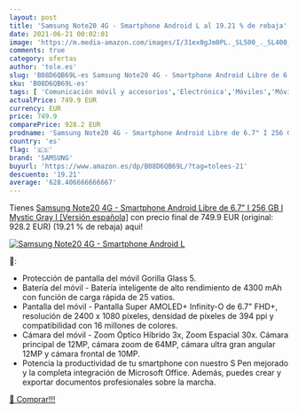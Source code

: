 ```yaml
---
layout: post
title: 'Samsung Note20 4G - Smartphone Android L al 19.21 % de rebaja'
date: 2021-06-21 00:02:01
image: 'https://m.media-amazon.com/images/I/31ex0gJm0PL._SL500_._SL400_.jpg'
comments: true
category: ofertas
author: 'tole.es'
slug: 'B08D6QB69L-es Samsung Note20 4G - Smartphone Android Libre de 6.7" I 256...'
sku: 'B08D6QB69L-es'
tags: [ 'Comunicación móvil y accesorios','Electrónica','Móviles','Móviles y smartphones libres','android','samsung', ]
actualPrice: 749.9 EUR
currency: EUR
price: 749.9
comparePrice: 928.2 EUR
prodname: 'Samsung Note20 4G - Smartphone Android Libre de 6.7" I 256 GB I Mystic Gray I [Versión española]'
country: 'es'
flag: '🇪🇸'
brand: 'SAMSUNG'
buyurl: 'https://www.amazon.es/dp/B08D6QB69L/?tag=tolees-21'
descuento: '19.21'
average: '628.406666666667'
---
```


Tienes [Samsung Note20 4G - Smartphone Android Libre de 6.7" I 256 GB I Mystic Gray I [Versión española]](https://www.amazon.es/dp/B08D6QB69L/?tag=tolees-21) con precio final de  749.9 EUR (original: 928.2 EUR) (19.21 %  de rebaja) aqui!

[![Samsung Note20 4G - Smartphone Android L](https://m.media-amazon.com/images/I/31ex0gJm0PL._SL500_._SL400_.jpg)](https://www.amazon.es/dp/B08D6QB69L/?tag=tolees-21)

🔎:

- Protección de pantalla del móvil Gorilla Glass 5.
- Batería del móvil - Batería inteligente de alto rendimiento de 4300 mAh con función de carga rápida de 25 vatios.
- Pantalla del móvil - Pantalla Super AMOLED+ Infinity-O de 6.7" FHD+, resolución de 2400 x 1080 píxeles, densidad de píxeles de 394 ppi y compatibilidad con 16 millones de colores.
- Cámara del móvil - Zoom Óptico Híbrido 3x, Zoom Espacial 30x. Cámara principal de 12MP, cámara zoom de 64MP, cámara ultra gran angular 12MP y cámara frontal de 10MP.
- Potencia la productividad de tu smartphone con nuestro S Pen mejorado y la completa integración de Microsoft Office. Además, puedes crear y exportar documentos profesionales sobre la marcha.

[🛒 Comprar!!!](https://www.amazon.es/dp/B08D6QB69L/?tag=tolees-21)
